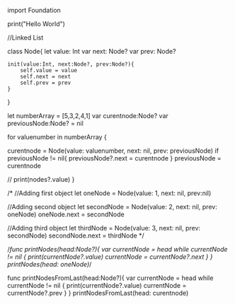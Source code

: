 import Foundation 


print("Hello World")

//Linked List

class Node{
    let value: Int
    var next: Node?
    var prev: Node?
    
    init(value:Int, next:Node?, prev:Node?){
        self.value = value
        self.next = next
        self.prev = prev
    }
}

let numberArray =  [5,3,2,4,1]
var curentnode:Node?
var previousNode:Node? = nil

for valuenumber in numberArray {
  
  curentnode =  Node(value: valuenumber, next: nil, prev: previousNode)
  if previousNode != nil{
     previousNode?.next = curentnode
  }
  previousNode = curentnode

 // print(nodes?.value)
}

/*
//Adding first object
let oneNode = Node(value: 1, next: nil, prev:nil)

//Adding second object
let secondNode = Node(value: 2, next: nil, prev: oneNode)
oneNode.next = secondNode

//Adding third object
let thirdNode = Node(value: 3, next: nil, prev: secondNode)
secondNode.next = thirdNode
*/

/*func printNodes(head:Node?){
    var currentNode = head
    while currentNode != nil {
        print(currentNode?.value)
        currentNode = currentNode?.next
    }
}
printNodes(head: oneNode)*/


func printNodesFromLast(head:Node?){
    var currentNode = head
    while currentNode != nil {
        print(currentNode?.value)
        currentNode = currentNode?.prev
    }
}
printNodesFromLast(head: curentnode)
